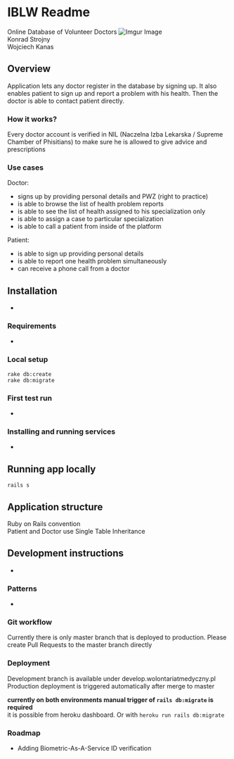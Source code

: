 # IBLW Readme
Online Database of Volunteer Doctors
![Imgur Image](https://www.gov.pl/photo/40fee575-0ecc-405d-8e62-9396f7064fe3)  
Konrad Strojny  
Wojciech Kanas


## Overview
Application lets any doctor register in the database by signing up.
It also enables patient to sign up and report a problem with his health.
Then the doctor is able to contact patient directly.

### How it works?
Every doctor account is verified in NIL (Naczelna Izba Lekarska / Supreme Chamber of Phisitians)
to make sure he is allowed to give advice and prescriptions

### Use cases
Doctor:  
- signs up by providing personal details and PWZ (right to practice)
- is able to browse the list of health problem reports
- is able to see the list of health assigned to his specialization only
- is able to assign a case to particular specialization
- is able to call a patient from inside of the platform

Patient:
- is able to sign up providing personal details
- is able to report one health problem simultaneously
- can receive a phone call from a doctor


## Installation
-

### Requirements
-

### Local setup
`rake db:create`  
`rake db:migrate`  

### First test run
-

### Installing and running services
-


## Running app locally
`rails s`  


## Application structure
Ruby on Rails convention  
Patient and Doctor use Single Table Inheritance


## Development instructions
-

### Patterns
-

### Git workflow
Currently there is only master branch that is deployed to production.
Please create Pull Requests to the master branch directly

### Deployment
Development branch is available under develop.wolontariatmedyczny.pl  
Production deployment is triggered automatically after merge to master  

__currently on both environments manual trigger of `rails db:migrate` is required__  
it is possible from heroku dashboard. Or with `heroku run rails db:migrate`

### Roadmap
- Adding Biometric-As-A-Service ID verification

<!--- Refer to https://github.com/matiassingers/awesome-readme to see examples and tools
to create readme in general --->
